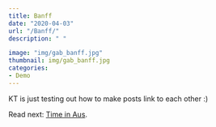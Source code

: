 ```yaml
---
title: Banff
date: "2020-04-03"
url: "/Banff/"
description: " "

image: "img/gab_banff.jpg"
thumbnail: img/gab_banff.jpg
categories:
- Demo
---
```


KT is just testing out how to make posts link to each other :) 

Read next: [Time in Aus](/aus).

